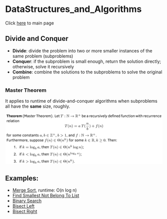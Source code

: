# DataStructures_and_Algorithms
Click [here](../README.md) to main page

## Divide and Conquer
- **Divide**: divide the problem into two or more smaller instances of the same problem (subproblems)
- **Conquer**: if the subproblem is small enough, return the solution directly; otherwise, solve it recursively
- **Combine**: combine the solutions to the subproblems to solve the original problem

### Master Theorem
It applies to runtime of divide-and-conquer algorithms when subproblems all have the **same** size, roughly.

![Master Theorem](../images/master_theorem.jpg)

## Examples:
- [Merge Sort](./merge_sort), runtime: O(n log n)
- [Find Smallest Not Belong To List](./find_smallest_not_belong)
- [Binary Search](binary_search)
- [Bisect Left](bisect_left)
- [Bisect Right](bisect_right)
